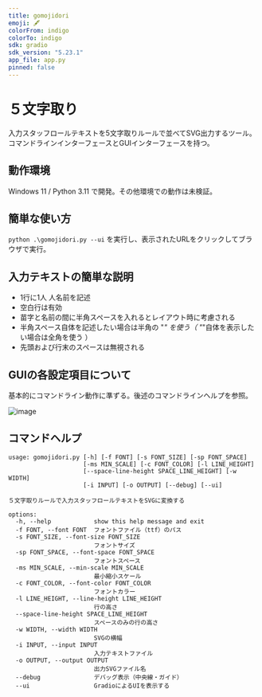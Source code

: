 ```yaml
---
title: gomojidori
emoji: 🖋️
colorFrom: indigo
colorTo: indigo
sdk: gradio
sdk_version: "5.23.1"
app_file: app.py
pinned: false
---
```


# ５文字取り

入力スタッフロールテキストを5文字取りルールで並べてSVG出力するツール。
コマンドラインインターフェースとGUIインターフェースを持つ。

## 動作環境

Windows 11 / Python 3.11 で開発。その他環境での動作は未検証。

## 簡単な使い方

`python .\gomojidori.py --ui`
を実行し、表示されたURLをクリックしてブラウザで実行。

## 入力テキストの簡単な説明

* 1行に1人 人名前を記述
* 空白行は有効
* 苗字と名前の間に半角スペースを入れるとレイアウト時に考慮される
* 半角スペース自体を記述したい場合は半角の "_" を使う（ "_"自体を表示したい場合は全角を使う ）
* 先頭および行末のスペースは無視される

## GUIの各設定項目について

基本的にコマンドライン動作に準ずる。後述のコマンドラインヘルプを参照。

![image](https://github.com/user-attachments/assets/6d846675-dadf-48f7-a364-473eae305b40)

## コマンドヘルプ

```
usage: gomojidori.py [-h] [-f FONT] [-s FONT_SIZE] [-sp FONT_SPACE]
                     [-ms MIN_SCALE] [-c FONT_COLOR] [-l LINE_HEIGHT]
                     [--space-line-height SPACE_LINE_HEIGHT] [-w WIDTH]
                     [-i INPUT] [-o OUTPUT] [--debug] [--ui]

５文字取りルールで入力スタッフロールテキストをSVGに変換する

options:
  -h, --help            show this help message and exit
  -f FONT, --font FONT  フォントファイル（ttf）のパス
  -s FONT_SIZE, --font-size FONT_SIZE
                        フォントサイズ
  -sp FONT_SPACE, --font-space FONT_SPACE
                        フォントスペース
  -ms MIN_SCALE, --min-scale MIN_SCALE
                        最小縮小スケール
  -c FONT_COLOR, --font-color FONT_COLOR
                        フォントカラー
  -l LINE_HEIGHT, --line-height LINE_HEIGHT
                        行の高さ
  --space-line-height SPACE_LINE_HEIGHT
                        スペースのみの行の高さ
  -w WIDTH, --width WIDTH
                        SVGの横幅
  -i INPUT, --input INPUT
                        入力テキストファイル
  -o OUTPUT, --output OUTPUT
                        出力SVGファイル名
  --debug               デバッグ表示（中央線・ガイド）
  --ui                  GradioによるUIを表示する
```



